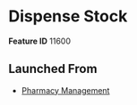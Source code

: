 # Dispense Stock

**Feature ID** 11600

## Launched From

- [Pharmacy Management](Pharmacy%20Management.md)











































































